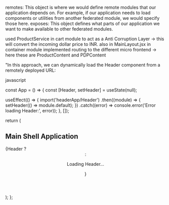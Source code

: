  remotes: This object is where we would define remote modules that our application depends on. For example, if our application needs to load components or utilities from another federated module, we would specify those here. 
 exposes: This object defines what parts of our application we want to make available to other federated modules.

 used ProductService in cart module to act as a Anti Corruption Layer -> this will convert the incoming dollar price to INR.
 also in MainLayout.jsx in container module implemented routing to the different micro frontend -> here these are ProductContent and PDPContent

"In this approach, we can dynamically load the Header component from a remotely deployed URL:

javascript

const App = () => {
  const [Header, setHeader] = useState(null);

  useEffect(() => {
    import('headerApp/Header')
      .then((module) => {
        setHeader(() => module.default);
      })
      .catch((error) => console.error('Error loading Header:', error));
  }, []);

  return (
    <div>
      <h2>Main Shell Application</h2>
      {Header ? <Header /> : <p>Loading Header...</p>}
    </div>
  );
};


